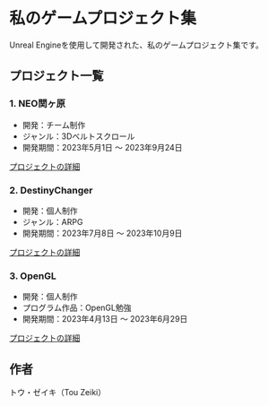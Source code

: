 # 私のゲームプロジェクト集

Unreal Engineを使用して開発された、私のゲームプロジェクト集です。

## プロジェクト一覧

### 1. NEO関ヶ原

- 開発：チーム制作
- ジャンル：3Dベルトスクロール
- 開発期間：2023年5月1日 ～ 2023年9月24日

[プロジェクトの詳細](https://github.com/your-username/project1)

### 2. DestinyChanger

- 開発：個人制作
- ジャンル：ARPG
- 開発期間：2023年7月8日 ～ 2023年10月9日

[プロジェクトの詳細](https://github.com/yu-zuki/DestinyChanger)

### 3. OpenGL

- 開発：個人制作
- プログラム作品：OpenGL勉強
- 開発期間：2023年4月13日 ～ 2023年6月29日

[プロジェクトの詳細](https://github.com/yu-zuki/OpenGLProject)

## 作者

トウ・ゼイキ（Tou Zeiki）

